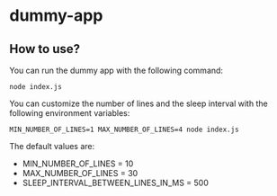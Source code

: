 # dummy-app

## How to use?

You can run the dummy app with the following command:
```
node index.js
```

You can customize the number of lines and the sleep interval with the following environment variables:
```
MIN_NUMBER_OF_LINES=1 MAX_NUMBER_OF_LINES=4 node index.js
```

The default values are:
* MIN_NUMBER_OF_LINES = 10
* MAX_NUMBER_OF_LINES = 30
* SLEEP_INTERVAL_BETWEEN_LINES_IN_MS = 500